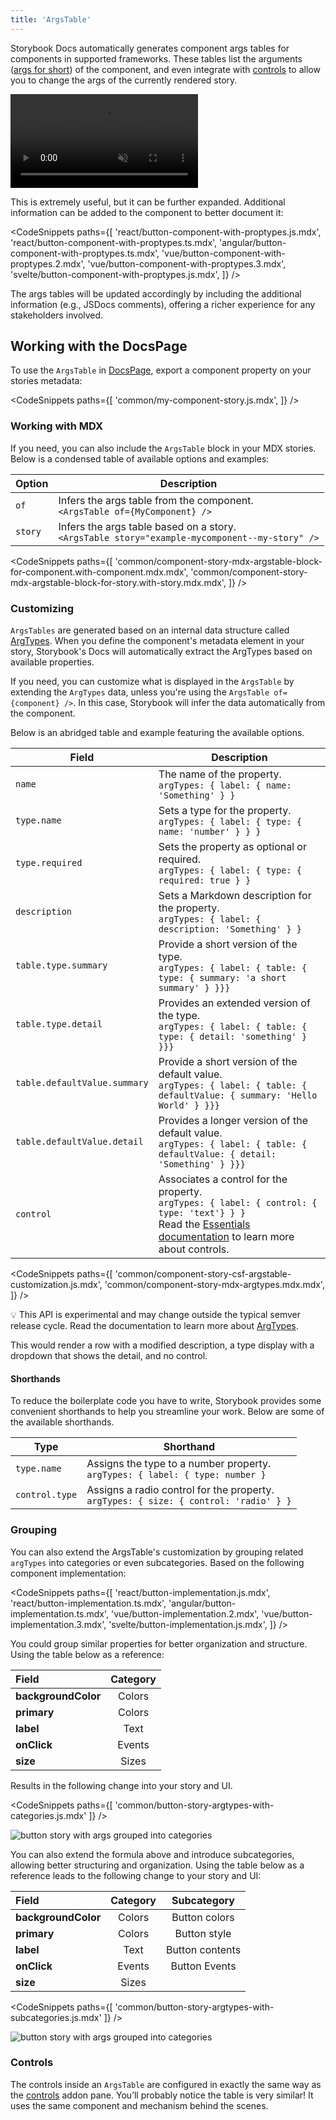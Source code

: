 ```yaml
---
title: 'ArgsTable'
---
```


Storybook Docs automatically generates component args tables for components in supported frameworks. These tables list the arguments ([args for short](../writing-stories/args.md)) of the component, and even integrate with [controls](../essentials/controls.md) to allow you to change the args of the currently rendered story.

<video autoPlay muted playsInline loop>
  <source
    src="addon-controls-docs-optimized.mp4"
    type="video/mp4"
  />
</video>

This is extremely useful, but it can be further expanded. Additional information can be added to the component to better document it:

<!-- prettier-ignore-start -->

<CodeSnippets
  paths={[
    'react/button-component-with-proptypes.js.mdx',
    'react/button-component-with-proptypes.ts.mdx',
    'angular/button-component-with-proptypes.ts.mdx',
    'vue/button-component-with-proptypes.2.mdx',
    'vue/button-component-with-proptypes.3.mdx',
    'svelte/button-component-with-proptypes.js.mdx',
  ]}
/>

<!-- prettier-ignore-end -->

The args tables will be updated accordingly by including the additional information (e.g., JSDocs comments), offering a richer experience for any stakeholders involved.

## Working with the DocsPage

To use the `ArgsTable` in [DocsPage](./docs-page.md#component-parameter), export a component property on your stories metadata:

<!-- prettier-ignore-start -->

<CodeSnippets
  paths={[
    'common/my-component-story.js.mdx',
  ]}
/>

<!-- prettier-ignore-end -->

### Working with MDX

If you need, you can also include the `ArgsTable` block in your MDX stories. Below is a condensed table of available options and examples:

| Option  | Description                                                                                         |
| ------- | --------------------------------------------------------------------------------------------------- |
| `of`    | Infers the args table from the component. <br/> `<ArgsTable of={MyComponent} />`                    |
| `story` | Infers the args table based on a story. <br/> `<ArgsTable story="example-mycomponent--my-story" />` |

<!-- prettier-ignore-start -->

<CodeSnippets
  paths={[
    'common/component-story-mdx-argstable-block-for-component.with-component.mdx.mdx',
    'common/component-story-mdx-argstable-block-for-story.with-story.mdx.mdx',
  ]}
/>

### Customizing

`ArgsTables` are generated based on an internal data structure called [ArgTypes](../api/argtypes.md). When you define the component's metadata element in your story, Storybook's Docs will automatically extract the ArgTypes based on available properties. 

If you need, you can customize what is displayed in the `ArgsTable` by extending the `ArgTypes` data, unless you're using the `ArgsTable of={component} />`. In this case, Storybook will infer the data automatically from the component.

Below is an abridged table and example featuring the available options.


| Field                          | Description                                                                                                                                                                                         |
|--------------------------------|-----------------------------------------------------------------------------------------------------------------------------------------------------------------------------------------------------|
| `name`                         | The name of the property. <br/> `argTypes: { label: { name: 'Something' } }`                                                                                                                                           |
| `type.name`                    | Sets a type for the property. <br/> `argTypes: { label: { type: { name: 'number' } } }`                                                                                                                       |
| `type.required`                | Sets the property as optional or required. <br/> `argTypes: { label: { type: { required: true } }`                                                                                                  |
| `description`                  | Sets a Markdown description for the property. <br/> `argTypes: { label: { description: 'Something' } }`                                                                                             |
| `table.type.summary`         | Provide a  short version of the type. <br/> `argTypes: { label: { table: { type: { summary: 'a short summary' } }}}`                                                                                |
| `table.type.detail`          | Provides an extended version of the type. <br/> `argTypes: { label: { table: { type: { detail: 'something' } }}}`                                                                                   |
| `table.defaultValue.summary` | Provide a short version of the default value. <br/> `argTypes: { label: { table: { defaultValue: { summary: 'Hello World' } }}}`                                                                    |
| `table.defaultValue.detail`  | Provides a longer version of the default value. <br/> `argTypes: { label: { table: { defaultValue: { detail: 'Something' } }}}`                                                                     |
| `control`                    | Associates a control for the property. <br/> `argTypes: { label: { control: { type: 'text'} } }` <br/>Read the  [Essentials documentation](../essentials/controls.md) to learn more about controls. |


<!-- prettier-ignore-start -->

<CodeSnippets
  paths={[
    'common/component-story-csf-argstable-customization.js.mdx',
    'common/component-story-mdx-argtypes.mdx.mdx',
  ]}
/>

<!-- prettier-ignore-end -->

<div class="aside">

💡 This API is experimental and may change outside the typical semver release cycle. Read the documentation to learn more about [ArgTypes](../api/argtypes.md).

</div>

This would render a row with a modified description, a type display with a dropdown that shows the detail, and no control.

#### Shorthands

To reduce the boilerplate code you have to write, Storybook provides some convenient shorthands to help you streamline your work. Below are some of the available shorthands.

| Type           | Shorthand                                                                                  |
| -------------- | ------------------------------------------------------------------------------------------ |
| `type.name`    | Assigns the type to a number property. <br/> `argTypes: { label: { type: number }`         |
| `control.type` | Assigns a radio control for the property. <br/> `argTypes: { size: { control: 'radio' } }` |

### Grouping

You can also extend the ArgsTable's customization by grouping related `argTypes` into categories or even subcategories. Based on the following component implementation:

<!-- prettier-ignore-start -->

<CodeSnippets
  paths={[
    'react/button-implementation.js.mdx',
    'react/button-implementation.ts.mdx',
    'angular/button-implementation.ts.mdx',
    'vue/button-implementation.2.mdx',
    'vue/button-implementation.3.mdx',
    'svelte/button-implementation.js.mdx',
  ]}
/>

<!-- prettier-ignore-end -->

You could group similar properties for better organization and structure. Using the table below as a reference:

| Field               | Category |
| :------------------ | :------: |
| **backgroundColor** |  Colors  |
| **primary**         |  Colors  |
| **label**           |   Text   |
| **onClick**         |  Events  |
| **size**            |  Sizes   |

Results in the following change into your story and UI.

<!-- prettier-ignore-start -->

<CodeSnippets
  paths={[
    'common/button-story-argtypes-with-categories.js.mdx'
  ]}
/>

<!-- prettier-ignore-end -->

![button story with args grouped into categories](./button-args-grouped-categories.png)

You can also extend the formula above and introduce subcategories, allowing better structuring and organization. Using the table below as a reference leads to the following change to your story and UI:

| Field               | Category |   Subcategory   |
| :------------------ | :------: | :-------------: |
| **backgroundColor** |  Colors  |  Button colors  |
| **primary**         |  Colors  |  Button style   |
| **label**           |   Text   | Button contents |
| **onClick**         |  Events  |  Button Events  |
| **size**            |  Sizes   |                 |

<!-- prettier-ignore-start -->

<CodeSnippets
  paths={[
    'common/button-story-argtypes-with-subcategories.js.mdx'
  ]}
/>

<!-- prettier-ignore-end -->

![button story with args grouped into categories](./button-args-grouped-subcategories.png)

### Controls

The controls inside an `ArgsTable` are configured in exactly the same way as the [controls](../essentials/controls.md) addon pane. You’ll probably notice the table is very similar! It uses the same component and mechanism behind the scenes.